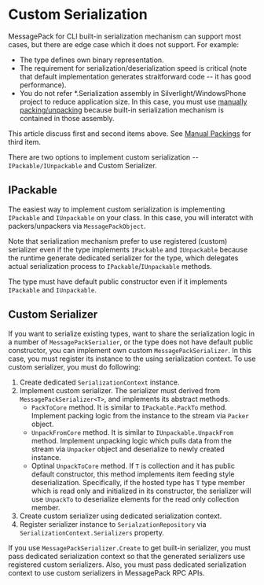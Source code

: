 # Custom Serialization

MessagePack for CLI built-in serialization mechanism can support most cases, but there are edge case which it does not support. For example:
* The type defines own binary representation.
* The requirement for serialization/deserialization speed is critical (note that default implementation generates straitforward code -- it has good performance).
* You do not refer *.Serialization assembly in Silverlight/WindowsPhone project to reduce application size. In this case, you must use [manually packing/unpacking](./ManualPackings.md) because built-in serialization mechanism is contained in those assembly.

This article discuss first and second items above. See [Manual Packings](./ManualPackings.md) for third item.

There are two options to implement custom serialization -- `IPackable/IUnpackable` and Custom Serializer.

## IPackable

The easiest way to implement custom serialization is implementing `IPackable` and `IUnpackable` on your class. In this case, you will interatct with packers/unpackers via `MessagePackObject`.

Note that serialization mechanism prefer to use registered (custom) serializer even if the type implements `IPackable` and `IUnpackable` because the runtime generate dedicated serializer for the type, which delegates actual serialization process to `IPackable`/`IUnpackable` methods.

The type must have default public constructor even if it implements `IPackable` and `IUnpackable`.

## Custom Serializer

If you want to serialize existing types, want to share the serialization logic in a number of `MessagePackSerialier`, or the type does not have default public constructor, you can implement own custom `MessagePackSerializer`.
In this case, you must register its instance to the using serialization context.
To use custom serializer, you must do following:

1. Create dedicated `SerializationContext` instance.
2. Implement custom serializer. The serializer must derived from `MessagePackSerializer<T>`, and implements its abstract methods.
    * `PackToCore` method. It is similar to `IPackable.PackTo` method. Implement packing logic from the instance to the stream via `Packer` object.
    * `UnpackFromCore` method. It is similar to `IUnpackable.UnpackFrom` method. Implement unpacking logic which pulls data from the stream via `Unpacker` object and deserialize to newly created instance.
    * Optinal `UnpackToCore` method. If `T` is collection and it has public default constructor, this method implements item feeding style deserialization. Specifically, if the hosted type has `T` type member which is read only and initialized in its constructor, the serializer will use `UnpackTo` to deserialize elements for the read only collection member.
3. Create custom serializer using dedicated serialization context.
4. Register serializer instance to `SerialzationRepository` via `SerializationContext.Serializers` property.

If you use `MessagePackSerializer.Create` to get built-in serializer, you must pass dedicated serialization context so that the generated serializers use registered custom serializers. Also, you must pass dedicated serialization context to use custom serializers in MessagePack RPC APIs.
   

